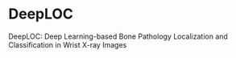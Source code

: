 # DeepLOC
DeepLOC: Deep Learning-based Bone Pathology Localization and Classification in Wrist X-ray Images
